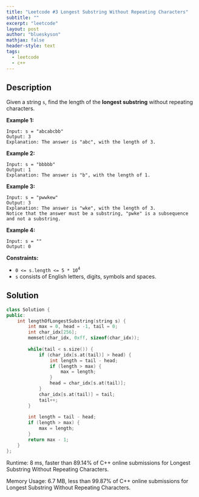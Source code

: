 ```yaml
---
title: "Leetcode #3 Longest Substring Without Repeating Characters"
subtitle: ""
excerpt: "leetcode"
layout: post
author: "blueskyson"
mathjax: false
header-style: text
tags:
  - leetcode
  - c++
---
```


## Description

Given a string `s`, find the length of the **longest substring** without repeating characters.

**Example 1:**

```non
Input: s = "abcabcbb"
Output: 3
Explanation: The answer is "abc", with the length of 3.
```

**Example 2:**

```non
Input: s = "bbbbb"
Output: 1
Explanation: The answer is "b", with the length of 1.
```

**Example 3:**

```non
Input: s = "pwwkew"
Output: 3
Explanation: The answer is "wke", with the length of 3.
Notice that the answer must be a substring, "pwke" is a subsequence and not a substring.
```

**Example 4:**

```non
Input: s = ""
Output: 0
```

**Constraints:**
- `0 <= s.length <= 5 * 10`<sup>`4`</sup>
- `s` consists of English letters, digits, symbols and spaces.

## Solution

```c++
class Solution {
public:
    int lengthOfLongestSubstring(string s) {
        int max = 0, head = -1, tail = 0;
        int char_idx[256];
        memset(char_idx, 0xff, sizeof(char_idx));
        
        while(tail < s.size()) {
            if (char_idx[s.at(tail)] > head) {
                int length = tail - head;
                if (length > max) {
                    max = length;
                }
                head = char_idx[s.at(tail)];
            }
            char_idx[s.at(tail)] = tail;
            tail++;
        }
        
        int length = tail - head;
        if (length > max) {
            max = length;
        }
        return max - 1;
    }
};
```

Runtime: 8 ms, faster than 89.14% of C++ online submissions for Longest Substring Without Repeating Characters.

Memory Usage: 6.7 MB, less than 99.87% of C++ online submissions for Longest Substring Without Repeating Characters.